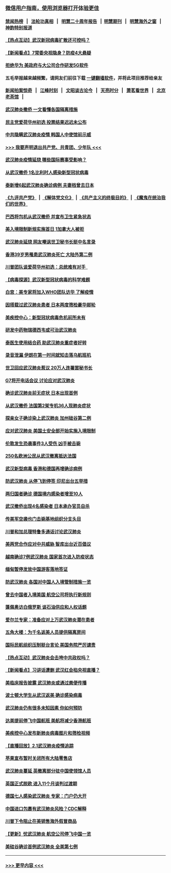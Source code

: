 ### [微信用户指南，使用浏览器打开体验更佳](https://github.com/gfw-breaker/banned-news1/blob/master/indexes/wechat-guide.md?t=0)
#### [禁闻热榜](热点新闻.md?t=0)  &nbsp;&nbsp;|&nbsp;&nbsp; [法轮功真相](https://github.com/gfw-breaker/truth/blob/master/README.md?t=0) &nbsp;&nbsp;|&nbsp;&nbsp; [明慧二十周年报告](https://github.com/gfw-breaker/mh-reports/blob/master/README.md?t=0) &nbsp;&nbsp;|&nbsp;&nbsp;[明慧期刊](https://github.com/gfw-breaker/mh-qikan) &nbsp;&nbsp;|&nbsp;&nbsp; [明慧海外之窗](https://github.com/gfw-breaker/mh-news/blob/master/README.md?t=0) &nbsp;&nbsp;|&nbsp;&nbsp; [神韵特别报道](https://github.com/gfw-breaker/mh-news/blob/master/shenyun.md?t=0)
#### [【热点互动】武汉新冠病毒扩散还可控吗？](../pages/nsc418/n11844750.md?t=02050822) 
#### [【新闻看点】7常委央视隐身？防疫4大悬疑](../pages/nsc418/n11844611.md?t=02050822) 
#### [拒绝华为 美政府与大公司合作研发5G软件](../pages/nsc418/n11844625.md?t=02050822) 
#### 五毛举报越来越频繁，请网友们前往下载 [一键翻墙软件](https://github.com/gfw-breaker/ssr-accounts)，并将此项目推荐给亲友
#### [新闻拍案惊奇](https://github.com/gfw-breaker/banned-news1/blob/master/pages/link4.md) &nbsp;&nbsp;|&nbsp;&nbsp; [江峰时刻](https://github.com/gfw-breaker/banned-news1/blob/master/pages/link4.md) &nbsp;&nbsp;|&nbsp;&nbsp; [文昭谈古论今](https://github.com/gfw-breaker/banned-news1/blob/master/pages/link4.md) &nbsp;&nbsp;|&nbsp;&nbsp; [天亮时分](https://github.com/gfw-breaker/banned-news1/blob/master/pages/link4.md) &nbsp;&nbsp;|&nbsp;&nbsp; [萧茗看世界](https://github.com/gfw-breaker/banned-news1/blob/master/pages/link4.md) &nbsp;&nbsp;|&nbsp;&nbsp; [北京老茶馆](https://github.com/gfw-breaker/banned-news1/blob/master/pages/link4.md) &nbsp;&nbsp;|&nbsp;&nbsp; 
#### [武汉肺炎撤侨 一文看懂各国隔离措施](../pages/nsc418/n11844216.md?t=02050822) 
#### [民主党爱荷华州初选 投票结果迟迟未公布](../pages/nsc418/n11844207.md?t=02050822) 
#### [中共隐瞒武汉肺炎疫情 韩国人中使馆前示威](../pages/nsc418/n11844084.md?t=02050822) 
#### [>>> 我要声明退出共产党、共青团、少年队 <<<](https://github.com/begood0513/goodnews/blob/master/quit/letter.md) 
#### [武汉肺炎疫情延烧 哪些国际赛事受影响？](../pages/nsc418/n11843958.md?t=02050822) 
#### [从武汉撤侨 1名比利时人感染新型冠状病毒](../pages/nsc418/n11843977.md?t=02050822) 
#### [泰新增6起武汉肺炎确诊病例 夫妻档曾去日本](../pages/nsc418/n11843900.md?t=02050822) 
#### [《九评共产党》](https://github.com/begood0513/9ping.md/blob/master/README.md) &nbsp;|&nbsp; [《解体党文化》](../../../../jtdwh.md/blob/master/README.md)  &nbsp;|&nbsp; [《共产主义的终极目的》](../../../../gczydzjmd.md/blob/master/README.md) &nbsp;|&nbsp; [《魔鬼在统治我们的世界》](../../../../mgztzwmdsj.md/blob/master/README.md) 
#### [巴西将包机从武汉撤侨 并宣布卫生紧急状态](../pages/nsc418/n11843418.md?t=02050822) 
#### [美入境限制新规实施首日 1加拿大人被拒](../pages/nsc418/n11843058.md?t=02050822) 
#### [武汉肺炎延烧 网友嘲讽世卫秘书长挺中名言录](../pages/nsc418/n11843056.md?t=02050822) 
#### [香港39岁男罹患武汉肺炎死亡 大陆外第二例](../pages/nsc418/n11843026.md?t=02050822) 
#### [川普团队谈爱荷华州初选：总统难有对手  ](../pages/nsc418/n11842867.md?t=02050822) 
#### [【病毒探源】武汉新型冠状病毒的科学难题](../pages/nsc418/n11842176.md?t=02050822) 
#### [白宫：美专家将加入WHO团队访华 了解疫情](../pages/nsc418/n11842198.md?t=02050822) 
#### [因搭载过武汉肺炎患者 日本两度筛检豪华邮轮](../pages/nsc418/n11842447.md?t=02050822) 
#### [美疾控中心：新型冠状病毒危机前所未有](../pages/nsc418/n11842406.md?t=02050822) 
#### [研发中药物瑞德西韦或可治武汉肺炎](../pages/nsc418/n11842100.md?t=02050822) 
#### [泰医生使用结合药 助武汉肺炎重症者好转](../pages/nsc418/n11842096.md?t=02050822) 
#### [录音泄漏 伊朗在第一时间就知击落乌航班机](../pages/nsc418/n11842002.md?t=02050822) 
#### [世卫回应武汉肺炎惹议 20万人连署罢秘书长](../pages/nsc418/n11841664.md?t=02050822) 
#### [G7将开电话会议 讨论应对武汉肺炎](../pages/nsc418/n11841658.md?t=02050822) 
#### [确诊武汉肺炎前无症状 日本出现首例](../pages/nsc418/n11841567.md?t=02050822) 
#### [从武汉撤侨 法国第2架专机36人现肺炎症状](../pages/nsc418/n11841382.md?t=02050822) 
#### [探亲女子确诊染上武汉肺炎 加州硅谷第二例](../pages/nsc418/n11839784.md?t=02050822) 
#### [应对武汉肺炎 美国土安全部开始实施入境限制](../pages/nsc418/n11839729.md?t=02050822) 
#### [伦敦发生恐袭事件3人受伤 凶手被击毙](../pages/nsc418/n11839442.md?t=02050822) 
#### [250名欧洲公民从武汉撤离抵达法国](../pages/nsc418/n11839438.md?t=02050822) 
#### [武汉新型病毒 香港和德国再增确诊病例](../pages/nsc418/n11839381.md?t=02050822) 
#### [防武汉肺炎 从停飞到停签 印尼出台五举措](../pages/nsc418/n11839282.md?t=02050822) 
#### [两归国者确诊 德国境内感染者增至10人](../pages/nsc418/n11839164.md?t=02050822) 
#### [武汉撤侨出现4名感染者 日本承办官员自杀](../pages/nsc418/n11839044.md?t=02050822) 
#### [传美军空袭也门击毙基地组织分支头目](../pages/nsc418/n11839210.md?t=02050822) 
#### [川普和加总理特鲁多通话讨论武汉肺炎](../pages/nsc418/n11839128.md?t=02050822) 
#### [美两党合作应对中共威胁 智库出台近百倡议](../pages/nsc418/n11838437.md?t=02050822) 
#### [越南确诊7例武汉肺炎 国家首次进入防疫状态](../pages/nsc418/n11838860.md?t=02050822) 
#### [缅甸暂停发放中国游客落地签证](../pages/nsc418/n11838730.md?t=02050822) 
#### [防武汉肺炎 各国对中国人入境管制措施一览](../pages/nsc418/n11838726.md?t=02050822) 
#### [曾去中国者入境美国 航空公司将执行新规则](../pages/nsc418/n11838375.md?t=02050822) 
#### [蓬佩奥访白俄罗斯 谈石油供应和人权话题](../pages/nsc418/n11838242.md?t=02050822) 
#### [爱尔兰专家：准备应对上万武汉肺炎潜在患者](../pages/nsc418/n11837978.md?t=02050822) 
#### [五角大楼：为千名返美人员提供隔离房间](../pages/nsc418/n11837831.md?t=02050822) 
#### [国际民航组织压制挺台言论 美国务院严厉谴责](../pages/nsc418/n11837791.md?t=02050822) 
#### [【热点互动】武汉肺炎会击垮中共政权吗？](../pages/nsc418/n11837779.md?t=02050822) 
#### [【新闻看点】习讲话遭删 武汉红会掐央视直播？](../pages/nsc418/n11837573.md?t=02050822) 
#### [美临床报告披露 武汉肺炎或通过粪便传播](../pages/nsc418/n11837626.md?t=02050822) 
#### [波士顿大学生从武汉返美 确诊感染病毒](../pages/nsc418/n11837580.md?t=02050822) 
#### [武汉肺炎仍有很多未知因素 你如何预防](../pages/nsc418/n11837666.md?t=02050822) 
#### [达美提前停飞中国航班 美航将减少香港航班](../pages/nsc418/n11837649.md?t=02050822) 
#### [美疾控中心发布新肺炎病毒图片和筛检视频](../pages/nsc418/n11837491.md?t=02050822) 
#### [【直播回放】2.1武汉肺炎疫情追踪](../pages/nsc418/n11837232.md?t=02050822) 
#### [苹果宣布暂时关闭所有大陆零售店](../pages/nsc418/n11837097.md?t=02050822) 
#### [武汉肺炎蔓延 英撤离部分驻中国使领馆人员](../pages/nsc418/n11837061.md?t=02050822) 
#### [英国正式脱欧 进入11个月谈判过渡期](../pages/nsc418/n11836911.md?t=02050822) 
#### [德国七人感染武汉肺炎 专家：门户仍大开](../pages/nsc418/n11836344.md?t=02050822) 
#### [中国进口包裹有武汉肺炎风险？CDC解释](../pages/nsc418/n11836321.md?t=02050822) 
#### [川普下令阻止在美销售海外假冒商品](../pages/nsc418/n11836261.md?t=02050822) 
#### [【更新】忧武汉肺炎 航空公司停飞中国一览](../pages/nsc418/n11835931.md?t=02050822) 
#### [美硅谷确诊首例武汉肺炎 全美第七例](../pages/nsc418/n11836093.md?t=02050822) 

----
#### [ >>> 更早内容 <<< ](../indexes/nsc418-earlier.md)

